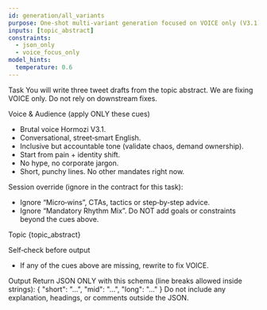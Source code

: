 ```yaml
---
id: generation/all_variants
purpose: One-shot multi-variant generation focused on VOICE only (V3.1)
inputs: [topic_abstract]
constraints:
  - json_only
  - voice_focus_only
model_hints:
  temperature: 0.6
---
```

Task
You will write three tweet drafts from the topic abstract.
We are fixing VOICE only. Do not rely on downstream fixes.

Voice & Audience (apply ONLY these cues)
- Brutal voice Hormozi V3.1.
- Conversational, street‑smart English.
- Inclusive but accountable tone (validate chaos, demand ownership).
- Start from pain + identity shift.
- No hype, no corporate jargon.
- Short, punchy lines.
No other mandates right now.

Session override (ignore in the contract for this task):
- Ignore “Micro‑wins”, CTAs, tactics or step‑by‑step advice.
- Ignore “Mandatory Rhythm Mix”.
Do NOT add goals or constraints beyond the cues above.

Topic
{topic_abstract}

Self‑check before output
- If any of the cues above are missing, rewrite to fix VOICE.

Output
Return JSON ONLY with this schema (line breaks allowed inside strings):
{
  "short": "...",
  "mid": "...",
  "long": "..."
}
Do not include any explanation, headings, or comments outside the JSON.
